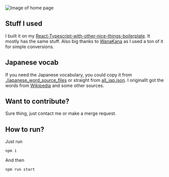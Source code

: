 ![Image of home page](https://github.com/Orzelius/HiraKata/blob/develop/src/Images/home_page.png)

## Stuff I used
I built it on my [React-Typescript-with-other-nice-things-boilerplate](https://github.com/Orzelius/React-Typescript-with-other-nice-things-boilerplate). It mostly has the same stuff.  Also big thanks to [WanaKana](https://github.com/WaniKani/WanaKana) as I used a ton of it for simple conversions.

## Japanese vocab
If you need the Japanese vocabulary, you could copy it from [./japanese_word_source_files](https://github.com/Orzelius/HiraKata/tree/master/japanese_word_source_files) or straight from [all_jap.json](https://github.com/Orzelius/HiraKata/blob/master/src/app/all_jap.json). I originallt got the words from [Wikipedia](https://en.wiktionary.org/wiki/Appendix:JLPT) and some other sources.

## Want to contribute?
Sure thing, just contact me or make a merge request.

## How to run?
Just run

    npm i

And then

	npm run start
